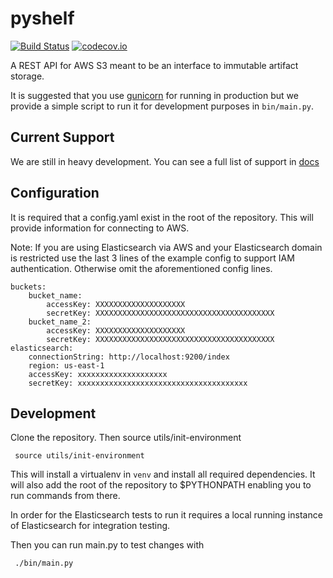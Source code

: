 pyshelf
=======

[![Build Status](https://travis-ci.org/kyle-long/pyshelf.svg?branch=master)](https://travis-ci.org/kyle-long/pyshelf)
[![codecov.io](https://codecov.io/github/kyle-long/pyshelf/coverage.svg?branch=master)](https://codecov.io/github/kyle-long/pyshelf?branch=master)

A REST API for AWS S3 meant to be an interface to immutable artifact storage.

It is suggested that you use [gunicorn](http://gunicorn.org/) for running in production but we provide a simple script to run it
for development purposes in `bin/main.py`.

Current Support
---------------

We are still in heavy development. You can see a full list of support in [docs](docs/README.md)

Configuration
-------------

It is required that a config.yaml exist in the root of the repository.  This will provide information for connecting to AWS.

Note: If you are using Elasticsearch via AWS and your Elasticsearch domain is restricted use the last 3 lines of the example config to support IAM authentication. Otherwise omit the aforementioned config lines.

    buckets:
        bucket_name:
            accessKey: XXXXXXXXXXXXXXXXXXXX
            secretKey: XXXXXXXXXXXXXXXXXXXXXXXXXXXXXXXXXXXXXXXX
        bucket_name_2:
            accessKey: XXXXXXXXXXXXXXXXXXXX
            secretKey: XXXXXXXXXXXXXXXXXXXXXXXXXXXXXXXXXXXXXXXX
    elasticsearch:
        connectionString: http://localhost:9200/index
        region: us-east-1
        accessKey: xxxxxxxxxxxxxxxxxxxx
        secretKey: xxxxxxxxxxxxxxxxxxxxxxxxxxxxxxxxxxxxxx

Development
-----------

Clone the repository.  Then source utils/init-environment

     source utils/init-environment

This will install a virtualenv in `venv` and install all required dependencies.  It will also add the root of the repository to $PYTHONPATH
enabling you to run commands from there.

In order for the Elasticsearch tests to run it requires a local running instance of Elasticsearch for integration testing.

Then you can run main.py to test changes with

     ./bin/main.py
